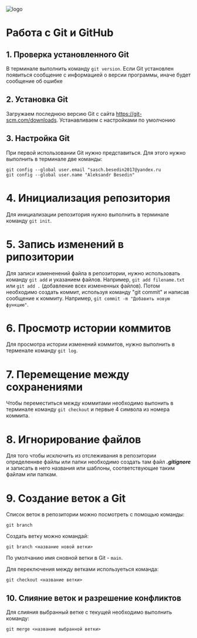 ![logo](17c86d4f862234bbc3a2f0a432a9f850.jpeg)
# **Работа с Git и GitHub**
## 1. Проверка установленного Git
В терминале выполнить команду `git version`. Если Git установлен появиться сообщение с информацией о версии программы, иначе будет сообщение об ошибке
## 2. Установка Git
Загружаем последнюю версию Git с сайта
https://git-scm.com/downloads.
Устанавливаем с настройками по умолчонию
## 3. Настройка Git
При первой использовании Git нужно представиться. Для этого нужно выполнить в терминале две команды:
```
git config --global user.email "sasch.besedin2017@yandex.ru
git config --global user.name "Aleksandr Besedin"
```
# 4. Инициализация репозитория

Для инициализации репозитория нужно выполнить в терминале команду `git init`.

# 5. Запись изменений в рипозитории

Для записи измененений файла в репозитории, нужно использовать команду `git add` и указанием файлов. Например, `git add filename.txt` или `git add .` (добавление всех измененных файлов).
Потом необходимо создать коммит, используя команду "git commit" и написав сообщение к коммиту. Например, `git commit -m "Добавить новую функцию"`.


# 6. Просмотр истории коммитов

Для просмотра истории изменений коммитов, нужно выполнить в терменале команду `git log`. 


# 7. Перемещение между сохранениями

Чтобы переместиться между коммитами необходимо выпонить в терминале команду `git checkout` и первые 4 символа из номера коммита.

# 8. Игнорирование файлов
Для того чтобы исключить из отслеживания в репозитории определеннве файлы или папки необходимо создать там файл ***.gitignore*** и записать в него названия или шаблоны, соответствующие таким файлам или папкам.

# 9. Создание веток а Git
Список веток в репозитории можно посмотреть с помощью команды:
```
git branch
```
Создать ветку можно командай:
```
git branch <название новой ветки>
```
По умолчанию имя сновной ветки в Git - `main`.

Для переключения между ветками используеться команда:
```
git checkout <название ветки>
```
## 10. Слияние веток и разрешение конфликтов
Для слияния выбранный ветке с текущей необходимо выполнить команду:
```
git merge <название выбранной ветки>
```